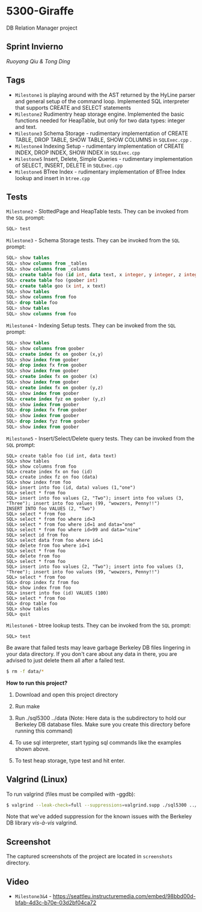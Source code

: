 # 5300-Giraffe
DB Relation Manager project 

## Sprint Invierno

*Ruoyang Qiu & Tong Ding*


## Tags
- <code>Milestone1</code> is playing around with the AST returned by the HyLine parser and general setup of the command loop. Implemented SQL interpreter that supports CREATE and SELECT statements
- <code>Milestone2</code> Rudimentry heap storage engine. Implemented the basic functions needed for HeapTable, but only for two data types: integer and text.
- <code>Milestone3</code> Schema Storage - rudimentary implementation of CREATE TABLE, DROP TABLE, SHOW TABLE, SHOW COLUMNS in <code>SQLExec.cpp</code> .
- <code>Milestone4</code> Indexing Setup - rudimentary implementation of CREATE INDEX, DROP INDEX, SHOW INDEX in <code>SQLExec.cpp</code>
- <code>Milestone5</code> Insert, Delete, Simple Queries - rudimentary implementation of SELECT, INSERT, DELETE in <code>SQLExec.cpp</code>
- <code>Milestone6</code> BTree Index - rudimentary implementation of BTree Index lookup and insert in <code>btree.cpp</code>

## Tests
<code>Milestone2</code> - SlottedPage and HeapTable tests. They can be invoked from the <code>SQL</code> prompt:
```sql
SQL> test
```
<code>Milestone3</code> - Schema Storage tests. They can be invoked from the <code>SQL</code> prompt:
```sql
SQL> show tables
SQL> show columns from _tables
SQL> show columns from _columns
SQL> create table foo (id int, data text, x integer, y integer, z integer)
SQL> create table foo (goober int)
SQL> create table goo (x int, x text)
SQL> show tables
SQL> show columns from foo
SQL> drop table foo
SQL> show tables
SQL> show columns from foo
```
<code>Milestone4</code> - Indexing Setup tests. They can be invoked from the <code>SQL</code> prompt:
```sql
SQL> show tables
SQL> show columns from goober
SQL> create index fx on goober (x,y)
SQL> show index from goober
SQL> drop index fx from goober
SQL> show index from goober
SQL> create index fx on goober (x)
SQL> show index from goober
SQL> create index fx on goober (y,z)
SQL> show index from goober
SQL> create index fyz on goober (y,z)
SQL> show index from goober
SQL> drop index fx from goober
SQL> show index from goober
SQL> drop index fyz from goober
SQL> show index from goober
```
<code>Milestone5</code> - Insert/Select/Delete query tests. They can be invoked from the <code>SQL</code> prompt:
```
SQL> create table foo (id int, data text)
SQL> show tables
SQL> show columns from foo
SQL> create index fx on foo (id)
SQL> create index fz on foo (data)
SQL> show index from foo
SQL> insert into foo (id, data) values (1,"one")
SQL> select * from foo
SQL> insert into foo values (2, "Two"); insert into foo values (3, "Three"); insert into foo values (99, "wowzers, Penny!!")
INSERT INTO foo VALUES (2, "Two")
SQL> select * from foo
SQL> select * from foo where id=3
SQL> select * from foo where id=1 and data="one"
SQL> select * from foo where id=99 and data="nine"
SQL> select id from foo
SQL> select data from foo where id=1
SQL> delete from foo where id=1
SQL> select * from foo
SQL> delete from foo
SQL> select * from foo
SQL> insert into foo values (2, "Two"); insert into foo values (3, "Three"); insert into foo values (99, "wowzers, Penny!!")
SQL> select * from foo
SQL> drop index fz from foo
SQL> show index from foo
SQL> insert into foo (id) VALUES (100)
SQL> select * from foo
SQL> drop table foo
SQL> show tables
SQL> quit
```

<code>Milestone6</code> - btree lookup tests. They can be invoked from the <code>SQL</code> prompt:
```
SQL> test
```
Be aware that failed tests may leave garbage Berkeley DB files lingering in your data directory. 
If you don't care about any data in there, you are advised to just delete them all after a failed test.
```sh
$ rm -f data/*
``` 

**How to run this project?**

1) Download and open this project directory

2) Run make

3) Run ./sql5300 ../data (Note: Here data is the subdirectory to hold our Berkeley DB database files. Make sure you create this directory before running this command)

4) To use sql interpreter, start typing sql commands like the examples shown above.

5) To test heap storage, type test and hit enter.


## Valgrind (Linux)
To run valgrind (files must be compiled with -ggdb):
```sh
$ valgrind --leak-check=full --suppressions=valgrind.supp ./sql5300 ../data
```
Note that we've added suppression for the known issues with the Berkeley DB library <em>vis-à-vis</em> valgrind.

## Screenshot
The captured screenshots of the project are located in <code>screenshots</code> directory.

## Video
- <code>Milestone3&4</code> - https://seattleu.instructuremedia.com/embed/98bbd00d-bfab-4d3c-b70e-03d2bf04ca72
